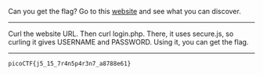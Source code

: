 Can you get the flag?
Go to this [website](http://saturn.picoctf.net:52682/) and see what you can discover.

---

Curl the website URL. Then curl login.php. There, it uses secure.js, so curling it gives USERNAME and PASSWORD. 
Using it, you can get the flag.

---

```picoCTF{j5_15_7r4n5p4r3n7_a8788e61}```

